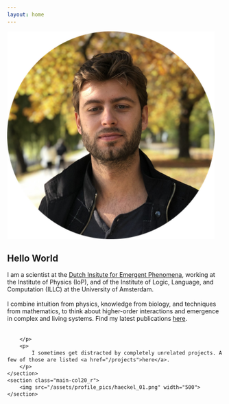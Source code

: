 ```yaml
---
layout: home
---
```


<div class="wrapper  bottom-3">
<section class="main-col20_l">
		<div style="padding-right: 20px">
			<img src="/assets/profile_pics/abel_herbst_circle.png" width="500">
		</div>
	</section>
	<section  class="main-col60">
		<p> 
		 	<h2> Hello World <br> </h2>
			I am a scientist at the <a href="https://www.d-iep.org" target="_blank">Dutch Insitute for Emergent Phenomena</a>, working at the Institute of Physics (IoP), and of the Institute of Logic, Language, and Computation (ILLC) at the University of Amsterdam.<br>
			<br>
			I combine intuition from physics, knowledge from biology, and techniques from mathematics, to think about higher-order interactions and emergence in complex and living systems. Find my latest publications <a href="/publications">here</a>.
			<br>
			<br>
			
		</p>
		<p>	
			I sometimes get distracted by completely unrelated projects. A few of those are listed <a href="/projects">here</a>.  
		</p>	
	</section>
	<section class="main-col20_r">
		<img src="/assets/profile_pics/haeckel_01.png" width="500">
	</section>
</div>

<!--  -->